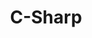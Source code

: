 ---
layout: default
title: C-Sharp
nav_order: 1
has_children: true
has_toc: true
parent: Languages
---